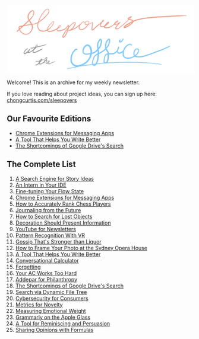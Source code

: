 <p>
  <img src="title.jpg" alt="Sleepovers at the Office" width="600"/>
</p>

Welcome! This is an archive for my weekly newsletter.

If you love reading about project ideas, you can sign up here: [chongcurtis.com/sleepovers](https://chongcurtis.com/sleepovers)

## Our Favourite Editions
- [Chrome Extensions for Messaging Apps](issues/004_chrome_extensions_for_messaging_apps.md)
- [A Tool That Helps You Write Better](issues/013_a_tool_that_helps_you_write_better.md)
- [The Shortcomings of Google Drive's Search](issues/018_the_shortcomings_of_google_drives_search.md)
## The Complete List

1. [A Search Engine for Story Ideas](issues/001_a_search_engine_for_story_ideas.md)
2. [An Intern in Your IDE](issues/002_an_intern_in_your_ide.md)
3. [Fine-tuning Your Flow State ](issues/003_fine_tuning_your_flow_state.md)
4. [Chrome Extensions for Messaging Apps](issues/004_chrome_extensions_for_messaging_apps.md)
5. [How to Accurately Rank Chess Players](issues/005_how_to_accurately_rank_chess_players.md)
6. [Journaling from the Future](issues/006_journaling_from_the_future.md)
7. [How to Search for Lost Objects](issues/007_how_to_search_for_lost_objects.md)
8. [Decoration Should Present Information](issues/008_decoration_should_present_information.md)
9. [YouTube for Newsletters](issues/009_youtube_for_newsletters.md)
10. [Pattern Recognition With VR](issues/010_pattern_recognition_with_vr.md)
11. [Gossip That's Stronger than Liquor](issues/011_gossip_thats_stronger_than_liquor.md)
12. [How to Frame Your Photo at the Sydney Opera House](issues/012_how_to_frame_your_photo_at_the_sydney_opera_house.md)
13. [A Tool That Helps You Write Better](issues/013_a_tool_that_helps_you_write_better.md)
14. [Conversational Calculator](issues/014_conversational_calculators.md)
15. [Forgetting](issues/015_forgetting.md)
16. [Your AC Works Too Hard](issues/016_your_ac_works_too_hard.md)
17. [Addepar for Philanthropy](issues/017_addepar_for_philanthropy.md)
18. [The Shortcomings of Google Drive's Search](issues/018_the_shortcomings_of_google_drives_search.md)
19. [Search via Dynamic File Tree](issues/019_search_via_dynamic_file_trees.md)
20. [Cybersecurity for Consumers](issues/020_cybersecurity_for_consumers.md)
21. [Metrics for Novelty](issues/021_metrics_for_novelty.md)
22. [Measuring Emotional Weight](issues/022_measuring_emotional_weight.md)
23. [Grammarly on the Apple Glass](issues/023_grammarly_on_the_apple_glass.md)
24. [A Tool for Reminiscing and Persuasion](issues/024_a_tool_for_reminiscing_and_persuasion.md)
25. [Sharing Opinions with Formulas](issues/025_sharing_opinions_with_formulas)